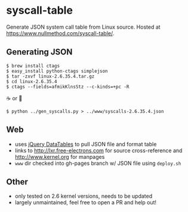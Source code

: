 # syscall-table

Generate JSON system call table from Linux source. Hosted at https://www.nullmethod.com/syscall-table/.

## Generating JSON
```
$ brew install ctags
$ easy_install python-ctags simplejson
$ tar -zxvf linux-2.6.35.4.tar.gz
$ cd linux-2.6.35.4
$ ctags --fields=afmikKlnsStz --c-kinds=+pc -R
```
:coffee: or :beer:
```
$ python ../gen_syscalls.py > ../www/syscalls-2.6.35.4.json
```

## Web
* uses [jQuery DataTables](http://datatables.net/) to pull JSON file and format table
* links to http://lxr.free-electrons.com for source cross-reference and http://www.kernel.org for manpages
* `www` dir checked into gh-pages branch w/ JSON file using `deploy.sh`

## Other
* only tested on 2.6 kernel versions, needs to be updated
* largely unmaintained, feel free to open a PR and help out!
